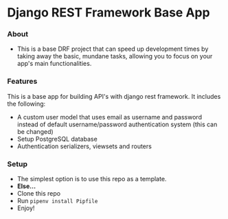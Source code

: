 # Django REST Framework Base App

### About
- This is a base DRF project that can speed up development times by taking away the basic, mundane tasks, allowing you to focus on your app's main functionalities.

### Features
This is a base app for building API's with django rest framework. It includes the following:
- A custom user model that uses email as username and password instead of default username/password authentication system (this can be changed)
- Setup PostgreSQL database
- Authentication serializers, viewsets and routers

### Setup
- The simplest option is to use this repo as a template.
- **Else...**
- Clone this repo
- Run `pipenv install Pipfile`
- Enjoy!
